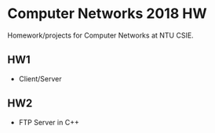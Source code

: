 # Computer Networks 2018 HW
 
Homework/projects for Computer Networks at NTU CSIE.

## HW1
* Client/Server 

## HW2
* FTP Server in C++
